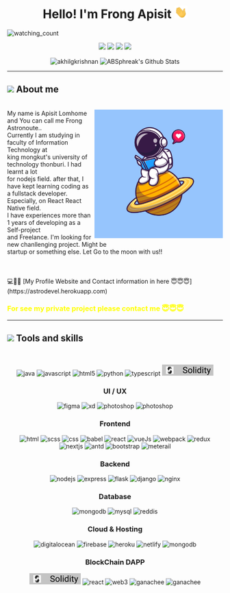 <div align="center">
  <h1> Hello! I'm Frong Apisit <img src="https://github.com/ABSphreak/ABSphreak/blob/master/gifs/Hi.gif" width="30px"></h1>
</div>

<p align="left"> 
<img src="https://komarev.com/ghpvc/?username=frongrider2&color=brightgreen" alt="watching_count" />
 </p>
 <p align="center">
<img src="https://img.shields.io/badge/Age-23-blue" />
  <img src="https://img.shields.io/badge/Focus-MernStack%20-brightgreen" />
  <img src="https://img.shields.io/badge/Love-React%20-success" />
  <img src="https://img.shields.io/badge/Languages-English%20%26%20Thailand-brightgreen" />
</p>

<div align="center">
  <img align="center" src="https://github-readme-stats.vercel.app/api/top-langs/?username=frongrider2&layout=compact&hide=html" alt="akhilgkrishnan" />
  <img align="center" src="https://github-readme-stats.vercel.app/api?username=frongrider2&include_all_commits=true&count_private=true&show_icons=true&line_height=20&title_color=7A7ADB&icon_color=2234AE&text_color=D3D3D3&bg_color=0,000000,130F40" alt="ABSphreak's Github Stats">
</div>

----------------------------------------------
<p align="center">
<h2><div align="left"><img src="https://media.giphy.com/media/iY8CRBdQXODJSCERIr/giphy.gif" width="30px">&nbsp;About me<div></h2><br/>
  
<img align="right" src="https://github.com/frongrider2/frongrider2/blob/main/2091.jpg" width="300" alt="about me">
<div align="left">
My name is Apisit Lomhome and You can call me Frong Astronoute.. <br>
Currently I am studying in faculty of Information Technology at <br>
king mongkut's university of technology thonburi. I had learnt a lot <br>
for nodejs field. after that, I have kept learning coding as <br>
a fullstack developer. Especially, on React React Native field. <br>
I have experiences more than 1 years of developing as a Self-project <br>
and Freelance. I'm looking for new chanllenging project. Might be <br>
startup or something else. Let Go to the moon with us!! <br><br><br><br>
</div>
💻🧘‍♂️ [My Profile Website and Contact information in here 😇😇😇](https://astrodevel.herokuapp.com)
  <h3 style="color: yellow">
  For see my private project please contact me 😇😇😇
</h3>
</p>

----------------------------------------------
  
<h2><div align="left"><img src="https://media.giphy.com/media/Skilli-World-level-up-skillup-skilli-JqIrxIRLrxx0NHxMDI/giphy.gif" width="30px">&nbsp;Tools and skills<div></h2><br/>
<p align="center">
  <a target="_blank"> 
    <img src="https://img.shields.io/badge/Java-007396.svg?style=for-the-badge&logo=java&logoColor=white" 
      alt="java"/> 
  </a>
  <a target="_blank"> 
    <img src="https://img.shields.io/badge/Javascript-F7DF1E.svg?style=for-the-badge&logo=javascript&logoColor=black"
      alt="javascript"/> 
  </a>
  <a target="_blank"> 
    <img src="https://img.shields.io/badge/html-E34F26.svg?style=for-the-badge&logo=html5&logoColor=white"
      alt="html5"/> 
  </a>
  <a target="_blank">
    <img src="https://img.shields.io/badge/Python-14354C?style=for-the-badge&logo=python&logoColor=white"
      alt="python"/>
  </a>
  <a target="_blank"> 
    <img src="https://img.shields.io/badge/typescript-3178C6.svg?style=for-the-badge&logo=typescript&logoColor=white"
      alt="typescript"/>
  </a>
  <a target="_blank"> 
    <img width="120px" src="https://github.com/frongrider2/frongrider2/blob/main/solidty.png"
      alt="solidty"/>
  </a>
</p>
  
  <h3 align="center">UI / UX</h3>
<p align="center">
  
  <a target="_blank"> 
    <img src="https://img.shields.io/badge/figma-%23F24E1E.svg?style=for-the-badge&logo=figma&logoColor=white"
      alt="figma"/>
  </a>
    <a target="_blank"> 
    <img src="https://img.shields.io/badge/Adobe%20XD-470137?style=for-the-badge&logo=Adobe%20XD&logoColor=#FF61F6"
      alt="xd"/>
  </a>
  <a target="_blank"> 
    <img src="https://img.shields.io/badge/adobephotoshop-%2331A8FF.svg?style=for-the-badge&logo=adobephotoshop&logoColor=white"
      alt="photoshop"/>
  </a>
  <a target="_blank"> 
    <img src="https://img.shields.io/badge/Sketch-FFB387?style=for-the-badge&logo=sketch&logoColor=black"
      alt="photoshop"/>
  </a>
<p/>
  
<h3 align="center">Frontend</h3>
<p align="center">
   <a target="_blank"> 
    <img src="https://img.shields.io/badge/HTML-239120?style=for-the-badge&logo=html5&logoColor=white"
      alt="html"/>
  </a>
  <a target="_blank"> 
    <img src="https://img.shields.io/badge/Sass-CC6699?style=for-the-badge&logo=sass&logoColor=white"
      alt="scss"/>
  </a>
  <a target="_blank"> 
    <img src="https://img.shields.io/badge/CSS3-1572B6?style=for-the-badge&logo=css3&logoColor=white"
      alt="css"/>
  </a>
  <a target="_blank"> 
    <img src="https://camo.githubusercontent.com/3ca2745b8b214e8875b5f17336b7fe9f0e572109e31ac7cf031ead755cc6d9b6/68747470733a2f2f696d672e736869656c64732e696f2f62616467652f626162656c2d4639444333452e7376673f7374796c653d666f722d7468652d6261646765266c6f676f3d626162656c266c6f676f436f6c6f723d626c61636b"
      alt="babel"/>
  </a>
   <a target="_blank"> 
    <img src="https://camo.githubusercontent.com/568b25d1eedaec33d63b530072a31643315afb172ae235f7bf79100ac942a71e/68747470733a2f2f696d672e736869656c64732e696f2f62616467652f72656163746a732d3631444146422e7376673f7374796c653d666f722d7468652d6261646765266c6f676f3d7265616374266c6f676f436f6c6f723d626c61636b"
      alt="react"/>
  </a>
     <a target="_blank"> 
    <img src="https://camo.githubusercontent.com/d/68747470733a2f2f696d672e736869656c64732e696f2f62616467652f72656163746a732d3631444146422e7376673f7374796c653d666f722d7468652d6261646765266c6f676f3d7265616374266c6f676f436f6c6f723d626c61636b](https://miro.medium.com/v2/resize:fit:1400/format:webp/1*goSuHxAHqRR8alv_h_3nCw.png"
      alt="vueJs"/>
  </a>
   <a target="_blank"> 
    <img src="https://camo.githubusercontent.com/aa916459587c41a98e7b16e1adacc821f08a9733bcce342640a7c4f466980a19/68747470733a2f2f696d672e736869656c64732e696f2f62616467652f7765627061636b2d3844443646392e7376673f7374796c653d666f722d7468652d6261646765266c6f676f3d7765627061636b266c6f676f436f6c6f723d626c61636b"
      alt="webpack"/>
  </a>
  
  <a target="_blank"> 
    <img src="https://camo.githubusercontent.com/8cfeadeead6d7a9a796f925cec83c2cac71e07607bf342ce4dd51dd796a45e00/68747470733a2f2f696d672e736869656c64732e696f2f62616467652f72656475782d3736344142432e7376673f7374796c653d666f722d7468652d6261646765266c6f676f3d7265647578266c6f676f436f6c6f723d7768697465"
      alt="redux"/>
  </a>
  
  <a target="_blank"> 
    <img src="https://img.shields.io/badge/Next-black?style=for-the-badge&logo=next.js&logoColor=white"
      alt="nextjs"/>
  </a>
  
  <a target="_blank"> 
    <img src="https://img.shields.io/badge/-AntDesign-%230170FE?style=for-the-badge&logo=ant-design&logoColor=white"
      alt="antd"/>
  </a>
  
   <a target="_blank"> 
    <img src="https://img.shields.io/badge/bootstrap-%23563D7C.svg?style=for-the-badge&logo=bootstrap&logoColor=white"
      alt="bootstrap"/>
  </a>
  
   <a target="_blank"> 
    <img src="https://img.shields.io/badge/materialui-%230081CB.svg?style=for-the-badge&logo=material-ui&logoColor=white"
      alt="meterail"/>
  </a>
  
</p>
  
    
<h3 align="center">Backend</h3>
<p align="center">
   <a target="_blank"> 
    <img src="https://img.shields.io/badge/node.js-6DA55F?style=for-the-badge&logo=node.js&logoColor=white"
      alt="nodejs"/>
  </a>
  <a target="_blank"> 
    <img src="https://img.shields.io/badge/express.js-%23404d59.svg?style=for-the-badge&logo=express&logoColor=%2361DAFB"
      alt="express"/>
  </a>
  <a target="_blank"> 
    <img src="https://img.shields.io/badge/flask-%23000.svg?style=for-the-badge&logo=flask&logoColor=white"
      alt="flask"/>
  </a>
  <a target="_blank"> 
    <img src="https://img.shields.io/badge/django-%23092E20.svg?style=for-the-badge&logo=django&logoColor=white"
      alt="django"/>
  </a>
  <a target="_blank"> 
    <img src="https://img.shields.io/badge/nginx-%23009639.svg?style=for-the-badge&logo=nginx&logoColor=white"
      alt="nginx"/>
  </a>
<p/>
  
  
<h3 align="center">Database</h3>
<p align="center">
  <a target="_blank"> 
    <img src="https://img.shields.io/badge/MongoDB-%234ea94b.svg?style=for-the-badge&logo=mongodb&logoColor=white"
      alt="mongodb"/>
  </a>
  <a target="_blank"> 
    <img src="https://img.shields.io/badge/mysql-%2300f.svg?style=for-the-badge&logo=mysql&logoColor=white"
      alt="mysql"/>
  </a>
  <a target="_blank"> 
    <img src="https://img.shields.io/badge/redis-%23DD0031.svg?style=for-the-badge&logo=redis&logoColor=white"
      alt="reddis"/>
  </a>
<p/>
  
  
 <h3 align="center">Cloud & Hosting</h3>
<p align="center">
  <a target="_blank"> 
    <img src="https://img.shields.io/badge/DigitalOcean-%230167ff.svg?style=for-the-badge&logo=digitalOcean&logoColor=white"
      alt="digitalocean"/>
  </a>
  <a target="_blank"> 
    <img src="https://img.shields.io/badge/firebase-%23039BE5.svg?style=for-the-badge&logo=firebase"
      alt="firebase"/>
  </a>
  <a target="_blank"> 
    <img src="https://img.shields.io/badge/heroku-%23430098.svg?style=for-the-badge&logo=heroku&logoColor=white"
      alt="heroku"/>
  </a>
  <a target="_blank"> 
    <img src="https://img.shields.io/badge/netlify-%23000000.svg?style=for-the-badge&logo=netlify&logoColor=#00C7B7"
      alt="netlify"/>
  </a>
    <a target="_blank"> 
    <img src="https://img.shields.io/badge/vercel-%23000000.svg?style=for-the-badge&logo=vercel&logoColor=white"
      alt="mongodb"/>
<p/>
      
 <h3 align="center">BlockChain DAPP</h3>
<p align="center">
  <a target="_blank"> 
    <img width="120px" src="https://github.com/frongrider2/frongrider2/blob/main/solidty.png"
      alt="solidty"/>
  </a>
  <a target="_blank"> 
    <img src="https://camo.githubusercontent.com/568b25d1eedaec33d63b530072a31643315afb172ae235f7bf79100ac942a71e/68747470733a2f2f696d672e736869656c64732e696f2f62616467652f72656163746a732d3631444146422e7376673f7374796c653d666f722d7468652d6261646765266c6f676f3d7265616374266c6f676f436f6c6f723d626c61636b"
      alt="react"/>
  </a>
  <a target="_blank"> 
    <img width="120px" src="https://www.blockchainexpert.uk/blog/Uploads/BlogImage/what-is-web3js-blockchain-decentralized-web.png"
      alt="web3"/>
  </a>
  <a target="_blank"> 
    <img width="120px" src="https://i0.wp.com/www.mycryptopedia.com/wp-content/uploads/2019/11/rsz_ganachee.png?fit=563%2C307&ssl=1"
      alt="ganachee"/>
  </a>
  <a target="_blank"> 
    <img width="120px" src="https://s3.amazonaws.com/infura-blog-content/2021/05/pasted-image-0--41-.png"
      alt="ganachee"/>
  </a>
<p/>
  
 
